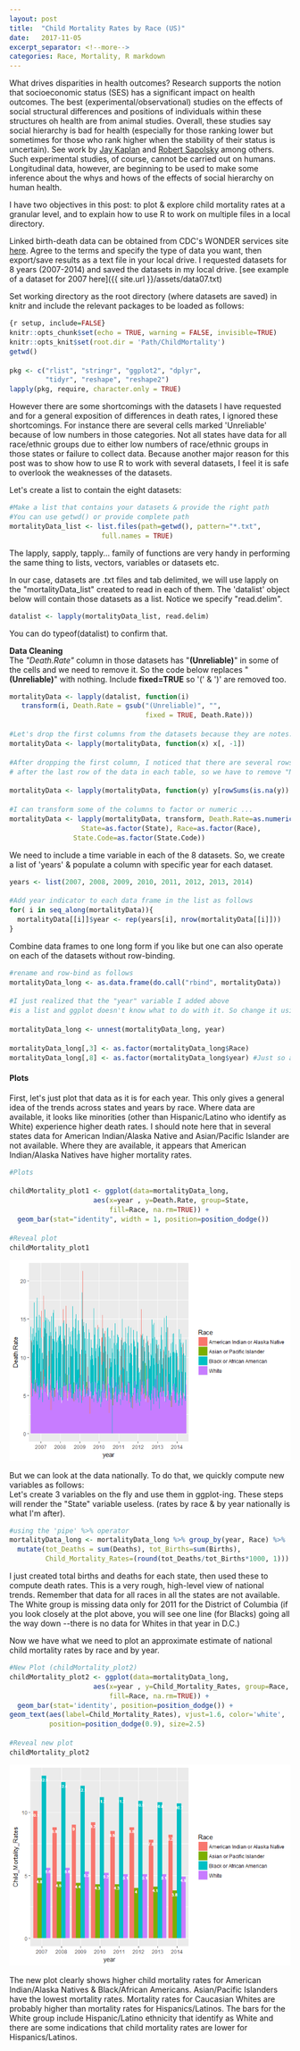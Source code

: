 ```yaml
---
layout: post
title:  "Child Mortality Rates by Race (US)"
date:   2017-11-05
excerpt_separator: <!--more-->
categories: Race, Mortality, R markdown
---
```


What drives disparities in health outcomes? Research supports the notion that socioeconomic status (SES) has a significant impact on health outcomes. 
The best (experimental/observational) studies on the effects of social structural differences and positions of individuals within these structures oh health are 
from animal studies. Overall, these studies say social hierarchy is bad for health (especially for those ranking lower but sometimes for those who rank higher 
when the stability of their status is uncertain). See work by [Jay Kaplan](http://neuroscience.graduate.wfu.edu/people/jay-kaplan/) 
and [Robert Sapolsky](https://profiles.stanford.edu/robert-sapolsky) among others. Such experimental studies, of course, cannot be carried out on humans. 
Longitudinal data, however, are beginning to be used to make some inference about the whys and hows of the effects of social hierarchy on human health. 

<!--more-->

I have two objectives in this post: to plot & explore child mortality rates at a granular level, and to explain how to use R to work on 
multiple files in a local directory. 

Linked birth-death data can be obtained from CDC's WONDER services site [here](https://wonder.cdc.gov/lbd-current.html). Agree to the 
terms and specify the type of data you want, then export/save results as a text file in your local drive. I requested datasets for 8 years (2007-2014) and 
saved the datasets in my local drive. [see example of a dataset for 2007 here]({{ site.url }}/assets/data07.txt)

Set working directory as the root directory (where datasets are saved) in knitr and include the relevant packages to be loaded as follows:

``` r
{r setup, include=FALSE}
knitr::opts_chunk$set(echo = TRUE, warning = FALSE, invisible=TRUE)
knitr::opts_knit$set(root.dir = 'Path/ChildMortality')
getwd()

pkg <- c("rlist", "stringr", "ggplot2", "dplyr", 
         "tidyr", "reshape", "reshape2")
lapply(pkg, require, character.only = TRUE)
```

However there are some shortcomings with the datasets I have requested and for a general exposition of differences in death rates, 
I ignored these shortcomings. For instance there are several cells marked 'Unreliable' because of low numbers in those categories. 
Not all states have data for all race/ethnic groups due to either low numbers of race/ethnic groups in those states or failure to 
collect data. Because another major reason for this post was to show how to use R to work with several datasets, I feel it is safe 
to overlook the weaknesses of the datasets.

Let's create a list to contain the eight datasets:

``` r
#Make a list that contains your datasets & provide the right path
#You can use getwd() or provide complete path
mortalityData_list <- list.files(path=getwd(), pattern="*.txt", 
                       full.names = TRUE)
```

The lapply, sapply, tapply... family of functions are very handy in performing the same thing to lists, vectors, variables or datasets etc.

In our case, datasets are .txt files and tab delimited, we will use lapply on the "mortalityData_list" created to read in each of them. 
The 'datalist' object below will contain those datasets as a list. Notice we specify "read.delim".

``` r
datalist <- lapply(mortalityData_list, read.delim)
```
You can do typeof(datalist) to confirm that.

**Data Cleaning**  
The _"Death.Rate"_ column in those datasets has "__(Unreliable)__" in some of the cells and we need to remove it. So the code below 
replaces "**(Unreliable)**" with nothing. Include **fixed=TRUE** so '(' & ')' are removed too.

``` r
mortalityData <- lapply(datalist, function(i)
   transform(i, Death.Rate = gsub("(Unreliable)", "", 
                                  fixed = TRUE, Death.Rate))) 

#Let's drop the first columns from the datasets because they are notes. 
mortalityData <- lapply(mortalityData, function(x) x[, -1])

#After dropping the first column, I noticed that there are several rows with 'NA'
# after the last row of the data in each table, so we have to remove "NA" as follows.

mortalityData <- lapply(mortalityData, function(y) y[rowSums(is.na(y)) == 0, ])

#I can transform some of the columns to factor or numeric ...
mortalityData <- lapply(mortalityData, transform, Death.Rate=as.numeric(Death.Rate), 
                  State=as.factor(State), Race=as.factor(Race), 
                State.Code=as.factor(State.Code))
```

We need to include a time variable in each of the 8 datasets. So, we create a list of 'years' & populate a column with specific year for each dataset.

``` r
years <- list(2007, 2008, 2009, 2010, 2011, 2012, 2013, 2014)

#Add year indicator to each data frame in the list as follows
for( i in seq_along(mortalityData)){
  mortalityData[[i]]$year <- rep(years[i], nrow(mortalityData[[i]]))
}
```

Combine data frames to one long form if you like but one can also operate on each of the datasets without row-binding.

``` r
#rename and row-bind as follows
mortalityData_long <- as.data.frame(do.call("rbind", mortalityData))

#I just realized that the "year" variable I added above 
#is a list and ggplot doesn't know what to do with it. So change it using "unnest" function from tidyr package

mortalityData_long <- unnest(mortalityData_long, year)

mortalityData_long[,3] <- as.factor(mortalityData_long$Race)
mortalityData_long[,8] <- as.factor(mortalityData_long$year) #Just so all the years appear on the horizontal axis
```

#### Plots  
First, let's just plot that data as it is for each year. This only gives a general idea of the trends across states and years by race. 
Where data are available, it looks like minorities (other than Hispanic/Latino who identify as White) experience higher death rates. 
I should note here that in several states data for American Indian/Alaska Native and Asian/Pacific Islander are not available. 
Where they are available, it appears that American Indian/Alaska Natives have higher mortality rates.

``` r
#Plots

childMortality_plot1 <- ggplot(data=mortalityData_long, 
                     aes(x=year , y=Death.Rate, group=State, 
                         fill=Race, na.rm=TRUE)) + 
  geom_bar(stat="identity", width = 1, position=position_dodge())

#Reveal plot
childMortality_plot1
```
<img src="/images/child_Mortality_Rates_States.png"/>

But we can look at the data nationally. To do that, we quickly compute new variables as follows:  
Let's create 3 variables on the fly and use them in ggplot-ing. These steps will render the "State" variable useless. 
(rates by race & by year nationally is what I'm after).

``` r
#using the 'pipe' %>% operator
mortalityData_long <- mortalityData_long %>% group_by(year, Race) %>%
  mutate(tot_Deaths = sum(Deaths), tot_Births=sum(Births), 
         Child_Mortality_Rates=(round(tot_Deaths/tot_Births*1000, 1)))
```
I just created total births and deaths for each state, then used these to compute death rates. This is a very rough, 
high-level view of national trends. Remember that data for all races in all the states are not available. 
The White group is missing data only for 2011 for the District of Columbia (if you look closely at the plot above, 
you will see one line (for Blacks) going all the way down --there is no data for Whites in that year in D.C.) 

Now we have what we need to plot an approximate estimate of national child mortality rates by race and by year.

``` r
#New Plot (childMortality_plot2)
childMortality_plot2 <- ggplot(data=mortalityData_long, 
                     aes(x=year , y=Child_Mortality_Rates, group=Race, 
                         fill=Race, na.rm=TRUE)) + 
  geom_bar(stat='identity', position=position_dodge()) +
geom_text(aes(label=Child_Mortality_Rates), vjust=1.6, color='white', 
          position=position_dodge(0.9), size=2.5)

#Reveal new plot
childMortality_plot2
```
<img src="/images/child_Mortality_Rates_National.png"/>

The new plot clearly shows higher child mortality rates for American Indian/Alaska Natives & Black/African Americans. 
Asian/Pacific Islanders have the lowest mortality rates. Mortality rates for Caucasian Whites are probably higher 
than mortality rates for Hispanics/Latinos. The bars for the White group include Hispanic/Latino ethnicity that 
identify as White and there are some indications that child mortality rates are lower for Hispanics/Latinos.
